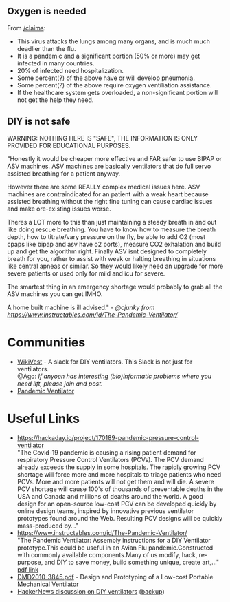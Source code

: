 ## Oxygen is needed

From [/claims](/claims):

* This virus attacks the lungs among many organs, and is much much deadlier than the flu.
* It is a pandemic and a significant portion (50% or more) may get infected in many countries.
* 20% of infected need hospitalization.
* Some percent(?) of the above have or will develop pneumonia.
* Some percent(?) of the above require oxygen ventiliation assistance.
* If the healthcare system gets overloaded, a non-significant portion will not get the help they need.

## DIY is not safe

WARNING: NOTHING HERE IS "SAFE", THE INFORMATION IS ONLY PROVIDED FOR EDUCATIONAL PURPOSES.

"Honestly it would be cheaper more effective and FAR safer to use BIPAP or ASV machines. ASV machines are basically ventilators that do full servo assisted breathing for a patient anyway.

However there are some REALLY complex medical issues here. ASV machines are contraindicated for an patient with a weak heart because assisted breathing without the right fine tuning can cause cardiac issues and make ore-existing issues worse.

Theres a LOT more to this than just maintaining a steady breath in and out like doing rescue breathing. You have to know how to measure the breath depth, how to titrate/vary pressure on the fly, be able to add O2 (most cpaps like bipap and asv have o2 ports), measure CO2 exhalation and build up and get the algorithm right. Finally ASV isnt designed to completely breath for you, rather to assist with weak or halting breathing in situations like central apneas or similar. So they would likely need an upgrade for more severe patients or used only for mild and icu for severe.

The smartest thing in an emergency shortage would probably to grab all the ASV machines you can get IMHO.

A home built machine is ill advised." - _@cjunky from https://www.instructables.com/id/The-Pandemic-Ventilator/_


# Communities

 * [WikiVest](https://join.slack.com/t/wikivent/shared_invite/zt-creubqis-YN31P7ioJb7PEZ0rOs8MhQ) - A slack for DIY ventilators. This Slack is not just for ventilators.\
         @Ago: _If anyoen has interesting (bio)informatic problems where you need lift, please join and post._
 * [Pandemic Ventilator](https://panvent.blogspot.com/)

# Useful Links

* https://hackaday.io/project/170189-pandemic-pressure-control-ventilator \
"The Covid-19 pandemic is causing a rising patient demand for respiratory Pressure Control Ventilators (PCVs). The PCV demand already exceeds the supply in some hospitals. The rapidly growing PCV shortage will force more and more hospitals to triage patients who need PCVs. More and more patients will not get them and will die. A severe PCV shortage will cause 100&apos;s of thousands of preventable deaths in the USA and Canada and millions of deaths around the world. A good design for an open-source low-cost PCV can be developed quickly by online design teams, inspired by innovative previous ventilator prototypes found around the Web. Resulting PCV designs will be quickly mass-produced by…"
* https://www.instructables.com/id/The-Pandemic-Ventilator/ \
"The Pandemic Ventilator: Assembly instructions for a DIY Ventilator prototype.This could be useful in an Avian Flu pandemic.Constructed with commonly available components.Many of us modify, hack, re-purpose, and DIY to save money, build something unique, create art,..." [pdf link](/resources/pdfs/instructables-pandemic-ventilator.pdf)
* [DMD2010-3845.pdf](/resources/pdfs/DMD2010-3845.pdf) - Design and Prototyping of a Low-cost Portable Mechanical Ventilator
* [HackerNews discussion on DIY ventilators](https://news.ycombinator.com/item?id=22453100) ([backup](resources/sites/hackernews_22453100.pdf))
